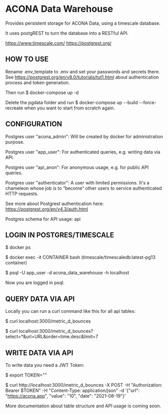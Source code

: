 # ACONA Data Warehouse

Provides persistent storage for ACONA Data, using a timescale database.

It uses postgREST to turn the database into a RESTful API.

https://www.timescale.com/
https://postgrest.org/

## HOW TO USE
Rename .env_template to .env and set your passwords and secrets there.
See https://postgrest.org/en/v8.0/tutorials/tut1.html about authentication
process and token generation.

Then run
$ docker-compose up -d

Delete the pgdata folder and run
$ docker-compose up --build --force-recreate
when you want to start from scratch again.

## CONFIGURATION
Postgres user "acona_admin": Will be created by docker for administration purpose.

Postgres user "app_user": For authenticated queries, e.g. writing data via API.

Postgres user "api_anon": For anonymous usage, e.g. for public API queries.

Postgres user "authenticator": A user with limited permissions. It's a chameleon whose job is to “become” other users to service authenticated HTTP requests.

See more about Postgrest authentication here: https://postgrest.org/en/v4.3/auth.html

Postgres schema for API usage: api

## LOGIN IN POSTGRES/TIMESCALE

$ docker ps

$ docker exec -it CONTAINER bash (timescale/timescaledb:latest-pg13 container)

$ psql -U app_user -d acona_data_warehouse -h localhost

Now you are logged in psql.

## QUERY DATA VIA API 

Locally you can run a curl command like this for all api tables:

$ curl localhost:3000/metric_d_bounces

$ curl localhost:3000/metric_d_bounces?select=*&url=URL&order=time.desc&limit=7

## WRITE DATA VIA API 

To write data you need a JWT Token:

$ export TOKEN="<paste your token here>"
  
$ curl http://localhost:3000/metric_d_bounces -X POST -H "Authorization: Bearer $TOKEN" -H "Content-Type: application/json" -d '{"url": "https://acona.app", "value": "10", "date": "2021-08-19"}'


More documentation about table structure and API usage is coming soon.
